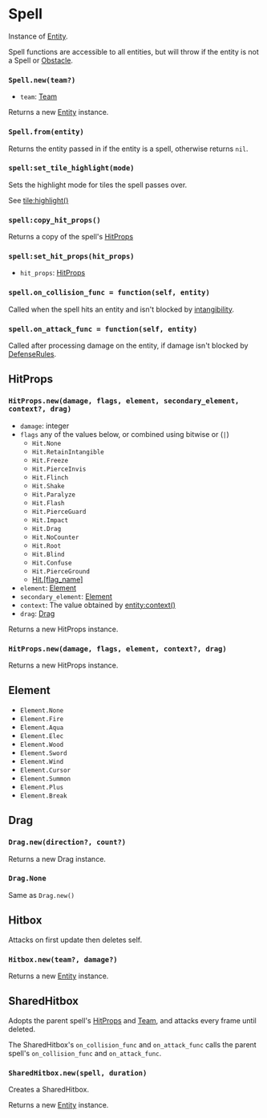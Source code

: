 # Spell

Instance of [Entity](/client/lua-api/entity).

Spell functions are accessible to all entities, but will throw if the entity is not a Spell or [Obstacle](/client/lua-api/obstacle).

### `Spell.new(team?)`

- `team`: [Team](/client/lua-api/entity#entityset_teamteam)

Returns a new [Entity](/client/lua-api/entity) instance.

### `Spell.from(entity)`

Returns the entity passed in if the entity is a spell, otherwise returns `nil`.

### `spell:set_tile_highlight(mode)`

Sets the highlight mode for tiles the spell passes over.

See [tile:highlight()](/client/lua-api/field#tilehighlightmode)

### `spell:copy_hit_props()`

Returns a copy of the spell's [HitProps](#hitprops)

### `spell:set_hit_props(hit_props)`

- `hit_props`: [HitProps](#hitprops)

### `spell.on_collision_func = function(self, entity)`

Called when the spell hits an entity and isn't blocked by [intangibility](/client/lua-api/living#livingset_intangibleintangible-intangible_rule).

### `spell.on_attack_func = function(self, entity)`

Called after processing damage on the entity, if damage isn't blocked by [DefenseRules](/client/lua-api/living#defenserule).

## HitProps

### `HitProps.new(damage, flags, element, secondary_element, context?, drag)`

- `damage`: integer
- `flags` any of the values below, or combined using bitwise or (`|`)
  - `Hit.None`
  - `Hit.RetainIntangible`
  - `Hit.Freeze`
  - `Hit.PierceInvis`
  - `Hit.Flinch`
  - `Hit.Shake`
  - `Hit.Paralyze`
  - `Hit.Flash`
  - `Hit.PierceGuard`
  - `Hit.Impact`
  - `Hit.Drag`
  - `Hit.NoCounter`
  - `Hit.Root`
  - `Hit.Blind`
  - `Hit.Confuse`
  - `Hit.PierceGround`
  - [Hit.[flag_name]](/client/packages#statuses)
- `element`: [Element](/client/lua-api/spell#element)
- `secondary_element`: [Element](/client/lua-api/spell#element)
- `context`: The value obtained by [entity:context()](/client/lua-api/entity#entitycontext)
- `drag`: [Drag](#drag)

Returns a new HitProps instance.

### `HitProps.new(damage, flags, element, context?, drag)`

Returns a new HitProps instance.

## Element

- `Element.None`
- `Element.Fire`
- `Element.Aqua`
- `Element.Elec`
- `Element.Wood`
- `Element.Sword`
- `Element.Wind`
- `Element.Cursor`
- `Element.Summon`
- `Element.Plus`
- `Element.Break`

## Drag

### `Drag.new(direction?, count?)`

Returns a new Drag instance.

### `Drag.None`

Same as `Drag.new()`

## Hitbox

Attacks on first update then deletes self.

### `Hitbox.new(team?, damage?)`

Returns a new [Entity](/client/lua-api/entity) instance.

## SharedHitbox

Adopts the parent spell's [HitProps](#hitprops) and [Team](/client/lua-api/entity#entityset_teamteam), and attacks every frame until deleted.

The SharedHitbox's `on_collision_func` and `on_attack_func` calls the parent spell's `on_collision_func` and `on_attack_func`.

### `SharedHitbox.new(spell, duration)`

Creates a SharedHitbox.

Returns a new [Entity](/client/lua-api/entity) instance.
